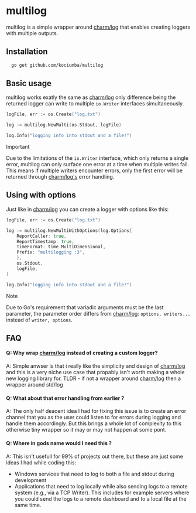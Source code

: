 
# multilog

multilog is a simple wrapper around [charm/log](https://github.com/charmbracelet/log) that enables creating loggers with multiple outputs.


## Installation

```bash
  go get github.com/kociumba/multilog
```
    
## Basic usage

multilog works exatly the same as [charm/log](https://github.com/charmbracelet/log) only difference being the returned logger can write to multiple `io.Writer` interfaces simultaneously.

```go
logFile, err := os.Create("log.txt")

log := multilog.NewMulti(os.Stdout, logFile)

log.Info("logging info into stdout and a file!")
```

> [!IMPORTANT]
> Due to the limitations of the `io.Writer` interface, which only returns a single error, multilog can only surface one error at a time when multiple writes fail. This means if multiple writers encounter errors, only the first error will be returned through [charm/log's](https://github.com/charmbracelet/log) error handling.


## Using with options

Just like in [charm/log](https://github.com/charmbracelet/log) you can create a logger with options like this:

```go
logFile, err := os.Create("log.txt")

log := multilog.NewMultiWithOptions(log.Options{
    ReportCaller: true,
    ReportTimestamp: true,
    TimeFormat: time.MultiDimensional,
    Prefix: "multilogging :3",
    },
    os.Stdout,
    logFile,
)

log.Info("logging info into stdout and a file!")
```

> [!NOTE]
> Due to Go's requirement that variadic arguments must be the last parameter, the parameter order differs from [charm/log](https://github.com/charmbracelet/log): `options, writers...` instead of `writer, options`.


## FAQ

#### Q: Why wrap [charm/log](https://github.com/charmbracelet/log) instead of creating a custom logger?

A: Simple anwser is that i really like the simplicity and design of [charm/log](https://github.com/charmbracelet/log) and this is a very niche use case that propably isn't worth making a whole new logging library for. TLDR - if not a wrapper around [charm/log](https://github.com/charmbracelet/log) then a wrapper around std/log

#### Q: What about that error handling from earlier ?

A: The only half deacent idea I had for fixing this issue is to create an error channel that you as the user could listen to for errors during logging and handle them accordingly. But this brings a whole lot of complexity to this otherwise tiny wrapper so it may or may not happen at some pont. 

#### Q: Where in gods name would I need this ?

A: This isn't usefull for 99% of projects out there, but these are just some ideas I had while coding this:

- Windows services that need to log to both a file and stdout during development
- Applications that need to log locally while also sending logs to a remote system (e.g., via a TCP Writer). This includes for example servers where you could send the logs to a remote dashboard and to a local file at the same time.

